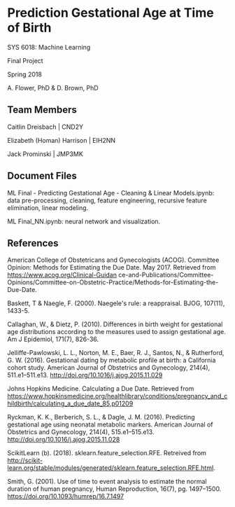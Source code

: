 # Prediction Gestational Age at Time of Birth

SYS 6018: Machine Learning

Final Project

Spring 2018

A. Flower, PhD & D. Brown, PhD 

## Team Members

Caitlin Dreisbach | CND2Y

Elizabeth (Homan) Harrison | EIH2NN

Jack Prominski | JMP3MK 

## Document Files

ML Final - Predicting Gestational Age - Cleaning & Linear Models.ipynb: data pre-processing, cleaning, feature engineering, recursive feature elimination, linear modeling.

ML Final_NN.ipynb: neural network and visualization.

## References

American College of Obstetricans and Gynecologists (ACOG). Committee Opinion: Methods for Estimating the Due Date. May 2017. Retrieved from https://www.acog.org/Clinical-Guidan ce-and-Publications/Committee-Opinions/Committee-on-Obstetric-Practice/Methods-for-Estimating-the-Due-Date.

Baskett, T & Naegle, F. (2000). Naegele's rule: a reappraisal. BJOG, 107(11), 1433-5.

Callaghan, W., & Dietz, P. (2010). Differences in birth weight for gestational age distributions according to the measures used to assign gestational age. Am J Epidemiol, 171(7), 826-36. 

Jelliffe-Pawlowski, L. L., Norton, M. E., Baer, R. J., Santos, N., & Rutherford, G. W. (2016). Gestational dating by metabolic profile at birth: a California cohort study. American Journal of Obstetrics and Gynecology, 214(4), 511.e1–511.e13. http://doi.org/10.1016/j.ajog.2015.11.029

Johns Hopkins Medicine. Calculating a Due Date. Retrieved from https://www.hopkinsmedicine.org/healthlibrary/conditions/pregnancy_and_childbirth/calculating_a_due_date_85,p01209

Ryckman, K. K., Berberich, S. L., & Dagle, J. M. (2016). Predicting gestational age using neonatal metabolic markers. American Journal of Obstetrics and Gynecology, 214(4), 515.e1–515.e13. http://doi.org/10.1016/j.ajog.2015.11.028

ScikitLearn (b). (2018). sklearn.feature_selection.RFE. Retreived from http://scikit-learn.org/stable/modules/generated/sklearn.feature_selection.RFE.html.

Smith, G. (2001). Use of time to event analysis to estimate the normal duration of human pregnancy, Human Reproduction, 16(7), pg. 1497–1500. https://doi.org/10.1093/humrep/16.7.1497
